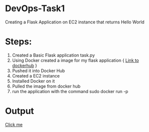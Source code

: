# DevOps-Task1

Creating a Flask Application on EC2 instance that returns Hello World  

# Steps:
1) Created a Basic Flask application task.py
2) Using Docker created a image for my flask application  { [Link to dockerhub](https://hub.docker.com/r/codigo1892/flaskhelloworld) }
3) Pushed it into Docker Hub 
4) Created a EC2 instance 
5) Installed Docker on it 
6) Pulled the image from docker hub 
7) run the application with the command sudo docker run -p

# Output 

[Click me ](http://3.112.127.195:5000/) 

